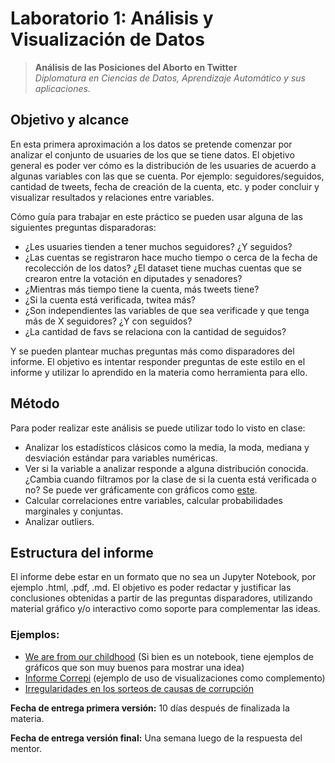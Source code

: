 

# Laboratorio 1: Análisis y Visualización de Datos

> **Análisis de las Posiciones del Aborto en Twitter** <br/>
> *Diplomatura en Ciencias de Datos, Aprendizaje Automático y sus aplicaciones.*

## Objetivo y alcance

En esta primera aproximación a los datos se pretende comenzar por analizar el conjunto de usuaries de los que se tiene datos. El objetivo general es poder ver cómo es la distribución de les usuaries de acuerdo a algunas variables con las que se cuenta. Por ejemplo: seguidores/seguidos, cantidad de tweets, fecha de creación de la cuenta, etc. y poder concluir y visualizar resultados y relaciones entre variables.

Cómo guía para trabajar en este práctico se pueden usar alguna de las siguientes preguntas disparadoras:
- ¿Les usuaries tienden a tener muchos seguidores? ¿Y seguidos?
- ¿Las cuentas se registraron hace mucho tiempo o cerca de la fecha de recolección de los datos? ¿El dataset tiene muchas cuentas que se crearon entre la votación en diputades y senadores?
- ¿Mientras más tiempo tiene la cuenta, más tweets tiene?
- ¿Si la cuenta está verificada, twitea más?
- ¿Son independientes las variables de que sea verificade y que tenga más de X seguidores? ¿Y con seguidos?
- ¿La cantidad de favs se relaciona con la cantidad de seguidos?

Y se pueden plantear muchas preguntas más como disparadores del informe. El objetivo es intentar responder preguntas de este estilo en el informe y utilizar lo aprendido en la materia como herramienta para ello.

## Método

Para poder realizar este análisis se puede utilizar todo lo visto en clase:
- Analizar los estadísticos clásicos como la media, la moda, mediana y desviación estándar para variables numéricas. 
- Ver si la variable a analizar responde a alguna distribución conocida. ¿Cambia cuando filtramos por la clase de si la cuenta está verificada o no? Se puede ver gráficamente con gráficos como [este](https://seaborn.pydata.org/generated/seaborn.violinplot.html).
- Calcular correlaciones entre variables, calcular probabilidades marginales y conjuntas. 
- Analizar outliers.

## Estructura del informe
El informe debe estar en un formato que no sea un Jupyter Notebook, por ejemplo .html, .pdf, .md. El objetivo es poder redactar y justificar las conclusiones obtenidas a partir de las preguntas disparadores, utilizando material gráfico y/o interactivo como soporte para complementar las ideas. 

### Ejemplos:
- [We are from our childhood](https://www.kaggle.com/jkokatjuhha/we-are-from-our-childhood) (Si bien es un notebook, tiene ejemplos de gráficos que son muy buenos para mostrar una idea)
- [Informe Correpi](http://www.correpi.org/2019/archivo-2018-cada-21-horas-el-estado-asesina-a-una-persona/) (ejemplo de uso de visualizaciones como complemento)
- [Irregularidades en los sorteos de causas de corrupción](https://www.lanacion.com.ar/politica/revelan-que-hay-irregularidades-en-los-sorteos-de-causas-de-corrupcion-nid2092357)

**Fecha de entrega primera versión:** 10 días después de finalizada la materia.

**Fecha de entrega versión final:** Una semana luego de la respuesta del mentor.
